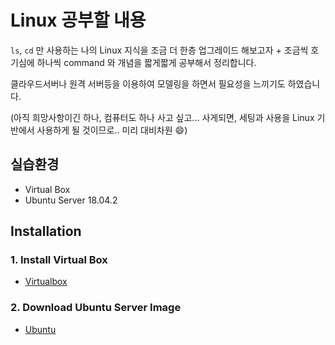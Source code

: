 # Linux 공부할 내용
`ls`,  `cd` 만 사용하는 나의 Linux 지식을 조금 더 한층 업그레이드 해보고자 + 조금씩 호기심에 하나씩 command 와 개념을 짧게짧게 공부해서 정리합니다.

클라우드서버나 원격 서버등을 이용하여 모델링을 하면서 필요성을 느끼기도 하였습니다.

(아직 희망사항이긴 하나, 컴퓨터도 하나 사고 싶고... 사게되면, 세팅과 사용을 Linux 기반에서 사용하게 될 것이므로.. 미리 대비차원 😄)

## 실습환경
- Virtual Box
- Ubuntu Server 18.04.2

## Installation
### 1. Install Virtual Box
- [Virtualbox](https://www.virtualbox.org/)

### 2. Download Ubuntu Server Image
- [Ubuntu](https://www.ubuntu.com/download)

